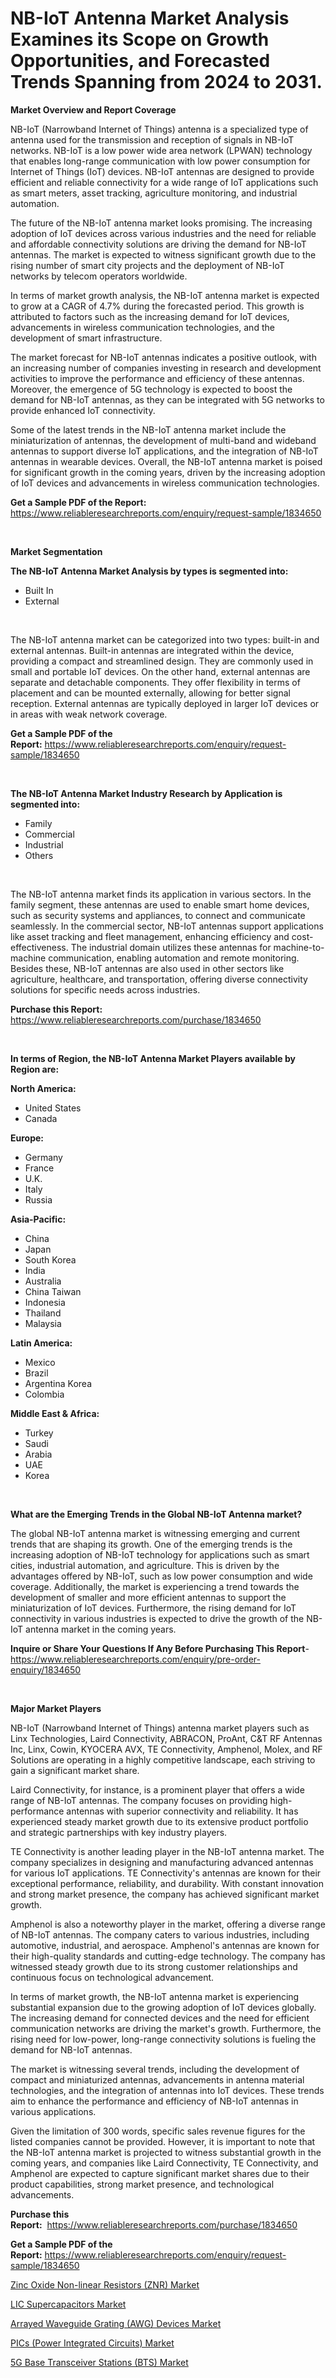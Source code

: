 <p><h1>NB-IoT Antenna Market Analysis Examines its Scope on Growth Opportunities, and Forecasted Trends Spanning from 2024 to 2031.</h1></p><p><strong>Market Overview and Report Coverage</strong></p>
<p><p>NB-IoT (Narrowband Internet of Things) antenna is a specialized type of antenna used for the transmission and reception of signals in NB-IoT networks. NB-IoT is a low power wide area network (LPWAN) technology that enables long-range communication with low power consumption for Internet of Things (IoT) devices. NB-IoT antennas are designed to provide efficient and reliable connectivity for a wide range of IoT applications such as smart meters, asset tracking, agriculture monitoring, and industrial automation.</p><p>The future of the NB-IoT antenna market looks promising. The increasing adoption of IoT devices across various industries and the need for reliable and affordable connectivity solutions are driving the demand for NB-IoT antennas. The market is expected to witness significant growth due to the rising number of smart city projects and the deployment of NB-IoT networks by telecom operators worldwide.</p><p>In terms of market growth analysis, the NB-IoT antenna market is expected to grow at a CAGR of 4.7% during the forecasted period. This growth is attributed to factors such as the increasing demand for IoT devices, advancements in wireless communication technologies, and the development of smart infrastructure.</p><p>The market forecast for NB-IoT antennas indicates a positive outlook, with an increasing number of companies investing in research and development activities to improve the performance and efficiency of these antennas. Moreover, the emergence of 5G technology is expected to boost the demand for NB-IoT antennas, as they can be integrated with 5G networks to provide enhanced IoT connectivity.</p><p>Some of the latest trends in the NB-IoT antenna market include the miniaturization of antennas, the development of multi-band and wideband antennas to support diverse IoT applications, and the integration of NB-IoT antennas in wearable devices. Overall, the NB-IoT antenna market is poised for significant growth in the coming years, driven by the increasing adoption of IoT devices and advancements in wireless communication technologies.</p></p>
<p><strong>Get a Sample PDF of the Report:</strong> <a href="https://www.reliableresearchreports.com/enquiry/request-sample/1834650">https://www.reliableresearchreports.com/enquiry/request-sample/1834650</a></p>
<p>&nbsp;</p>
<p><strong>Market Segmentation</strong></p>
<p><strong>The NB-IoT Antenna Market Analysis by types is segmented into:</strong></p>
<p><ul><li>Built In</li><li>External</li></ul></p>
<p>&nbsp;</p>
<p><p>The NB-IoT antenna market can be categorized into two types: built-in and external antennas. Built-in antennas are integrated within the device, providing a compact and streamlined design. They are commonly used in small and portable IoT devices. On the other hand, external antennas are separate and detachable components. They offer flexibility in terms of placement and can be mounted externally, allowing for better signal reception. External antennas are typically deployed in larger IoT devices or in areas with weak network coverage.</p></p>
<p><strong>Get a Sample PDF of the Report:</strong>&nbsp;<a href="https://www.reliableresearchreports.com/enquiry/request-sample/1834650">https://www.reliableresearchreports.com/enquiry/request-sample/1834650</a></p>
<p>&nbsp;</p>
<p><strong>The NB-IoT Antenna Market Industry Research by Application is segmented into:</strong></p>
<p><ul><li>Family</li><li>Commercial</li><li>Industrial</li><li>Others</li></ul></p>
<p>&nbsp;</p>
<p><p>The NB-IoT antenna market finds its application in various sectors. In the family segment, these antennas are used to enable smart home devices, such as security systems and appliances, to connect and communicate seamlessly. In the commercial sector, NB-IoT antennas support applications like asset tracking and fleet management, enhancing efficiency and cost-effectiveness. The industrial domain utilizes these antennas for machine-to-machine communication, enabling automation and remote monitoring. Besides these, NB-IoT antennas are also used in other sectors like agriculture, healthcare, and transportation, offering diverse connectivity solutions for specific needs across industries.</p></p>
<p><strong>Purchase this Report:</strong>&nbsp; <a href="https://www.reliableresearchreports.com/purchase/1834650">https://www.reliableresearchreports.com/purchase/1834650</a></p>
<p>&nbsp;</p>
<p><strong>In terms of Region, the NB-IoT Antenna Market Players available by Region are:</strong></p>
<p>
    <p> <strong> North America: </strong>
        <ul>
            <li>United States</li>
            <li>Canada</li>
        </ul>
        </p> 
    <p> <strong> Europe: </strong>
        <ul>
            <li>Germany</li>
            <li>France</li>
            <li>U.K.</li>
            <li>Italy</li>
            <li>Russia</li>
        </ul>
        </p> 
    <p> <strong> Asia-Pacific: </strong>
        <ul>
            <li>China</li>
            <li>Japan</li>
            <li>South Korea</li>
            <li>India</li>
            <li>Australia</li>
            <li>China Taiwan</li>
            <li>Indonesia</li>
            <li>Thailand</li>
            <li>Malaysia</li>
        </ul>
        </p> 
    <p> <strong> Latin America: </strong>
        <ul>
            <li>Mexico</li>
            <li>Brazil</li>
            <li>Argentina Korea</li>
            <li>Colombia</li>
        </ul>
        </p> 
    <p> <strong> Middle East & Africa: </strong>
        <ul>
            <li>Turkey</li>
            <li>Saudi</li>
            <li>Arabia</li>
            <li>UAE</li>
            <li>Korea</li>
        </ul>
    </p>
    </p>
<p>&nbsp;</p>
<p><strong>What are the Emerging Trends in the Global NB-IoT Antenna market?</strong></p>
<p><p>The global NB-IoT antenna market is witnessing emerging and current trends that are shaping its growth. One of the emerging trends is the increasing adoption of NB-IoT technology for applications such as smart cities, industrial automation, and agriculture. This is driven by the advantages offered by NB-IoT, such as low power consumption and wide coverage. Additionally, the market is experiencing a trend towards the development of smaller and more efficient antennas to support the miniaturization of IoT devices. Furthermore, the rising demand for IoT connectivity in various industries is expected to drive the growth of the NB-IoT antenna market in the coming years.</p></p>
<p><strong>Inquire or Share Your Questions If Any Before Purchasing This Report</strong>- <a href="https://www.reliableresearchreports.com/enquiry/pre-order-enquiry/1834650">https://www.reliableresearchreports.com/enquiry/pre-order-enquiry/1834650</a></p>
<p>&nbsp;</p>
<p><strong>Major Market Players</strong></p>
<p><p>NB-IoT (Narrowband Internet of Things) antenna market players such as Linx Technologies, Laird Connectivity, ABRACON, ProAnt, C&T RF Antennas Inc, Linx, Cowin, KYOCERA AVX, TE Connectivity, Amphenol, Molex, and RF Solutions are operating in a highly competitive landscape, each striving to gain a significant market share. </p><p>Laird Connectivity, for instance, is a prominent player that offers a wide range of NB-IoT antennas. The company focuses on providing high-performance antennas with superior connectivity and reliability. It has experienced steady market growth due to its extensive product portfolio and strategic partnerships with key industry players.</p><p>TE Connectivity is another leading player in the NB-IoT antenna market. The company specializes in designing and manufacturing advanced antennas for various IoT applications. TE Connectivity's antennas are known for their exceptional performance, reliability, and durability. With constant innovation and strong market presence, the company has achieved significant market growth.</p><p>Amphenol is also a noteworthy player in the market, offering a diverse range of NB-IoT antennas. The company caters to various industries, including automotive, industrial, and aerospace. Amphenol's antennas are known for their high-quality standards and cutting-edge technology. The company has witnessed steady growth due to its strong customer relationships and continuous focus on technological advancement.</p><p>In terms of market growth, the NB-IoT antenna market is experiencing substantial expansion due to the growing adoption of IoT devices globally. The increasing demand for connected devices and the need for efficient communication networks are driving the market's growth. Furthermore, the rising need for low-power, long-range connectivity solutions is fueling the demand for NB-IoT antennas.</p><p>The market is witnessing several trends, including the development of compact and miniaturized antennas, advancements in antenna material technologies, and the integration of antennas into IoT devices. These trends aim to enhance the performance and efficiency of NB-IoT antennas in various applications.</p><p>Given the limitation of 300 words, specific sales revenue figures for the listed companies cannot be provided. However, it is important to note that the NB-IoT antenna market is projected to witness substantial growth in the coming years, and companies like Laird Connectivity, TE Connectivity, and Amphenol are expected to capture significant market shares due to their product capabilities, strong market presence, and technological advancements.</p></p>
<p><strong>Purchase this Report:</strong>&nbsp;&nbsp;<a href="https://www.reliableresearchreports.com/purchase/1834650">https://www.reliableresearchreports.com/purchase/1834650</a></p>
<p></p>
<p><strong>Get a Sample PDF of the Report:</strong>&nbsp;<a href="https://www.reliableresearchreports.com/enquiry/request-sample/1834650">https://www.reliableresearchreports.com/enquiry/request-sample/1834650</a></p>
<p><p><a href="https://github.com/WillieWoodard/Market-Research-Report-List-2/blob/main/zinc-oxide-non-linear-resistors-znr-market.md">Zinc Oxide Non-linear Resistors (ZNR) Market</a></p><p><a href="https://github.com/ChiragRp1/Market-Research-Report-List-2/blob/main/lic-supercapacitors-market.md">LIC Supercapacitors Market</a></p><p><a href="https://github.com/ChiragRP21/Market-Research-Report-List-2/blob/main/arrayed-waveguide-grating-awg-devices-market.md">Arrayed Waveguide Grating (AWG) Devices Market</a></p><p><a href="https://github.com/PeterParrish5/Market-Research-Report-List-2/blob/main/pics-power-integrated-circuits-market.md">PICs (Power Integrated Circuits) Market</a></p><p><a href="https://github.com/BryceTownsendr/Market-Research-Report-List-2/blob/main/5g-base-transceiver-stations-bts-market.md">5G Base Transceiver Stations (BTS) Market</a></p></p>